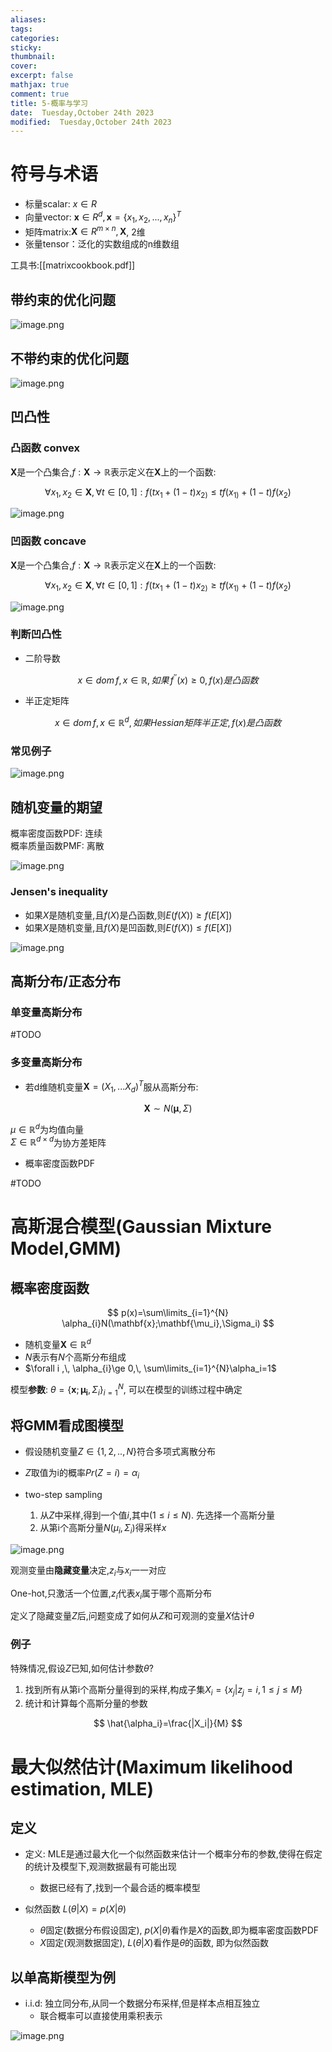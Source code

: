 ```yaml
---
aliases: 
tags: 
categories:
sticky:
thumbnail:
cover: 
excerpt: false
mathjax: true
comment: true
title: 5-概率与学习
date:  Tuesday,October 24th 2023
modified:  Tuesday,October 24th 2023
---
```


# 符号与术语

- 标量scalar: $x \in R$
- 向量vector: $\textbf{x} \in R^{d}, \textbf{x} = \{x_1,x_2,...,x_n\}^T$
- 矩阵matrix:$\textbf{X} \in R^{m \times n}, \textbf{X}$, 2维
- 张量tensor：泛化的实数组成的n维数组

工具书:[[matrixcookbook.pdf]]

## 带约束的优化问题

![image.png](https://chillcharlie-img.oss-cn-hangzhou.aliyuncs.com/image%2F2023%2F10%2F24%2F95e0a2533192aa8cd4c8c1cc82c74255_20231024185613.png)

## 不带约束的优化问题

![image.png](https://chillcharlie-img.oss-cn-hangzhou.aliyuncs.com/image%2F2023%2F10%2F24%2F95e0a2533192aa8cd4c8c1cc82c74255_20231024185613.png)

## 凹凸性

### 凸函数 convex

$\textbf{X}$是一个凸集合,$f:\textbf{X}\rightarrow \mathbb{R}$表示定义在$\textbf{X}$上的一个函数:

$$
\forall x_1,x_{2}\in \textbf{X},\forall t\in [0,1]:
f(tx_{1}+(1-t)x_{2)}\le tf(x_{1)} + (1-t)f(x_2)
$$

![image.png](https://chillcharlie-img.oss-cn-hangzhou.aliyuncs.com/image%2F2023%2F10%2F24%2F3ce55de7ee7aef15b940dc74ce09ac41_20231024190228.png)

### 凹函数 concave

$\textbf{X}$是一个凸集合,$f:\textbf{X}\rightarrow \mathbb{R}$表示定义在$\textbf{X}$上的一个函数:

$$
\forall x_1,x_{2}\in \textbf{X},\forall t\in [0,1]:
f(tx_{1}+(1-t)x_{2)}\ge tf(x_{1)} + (1-t)f(x_2)
$$

![image.png](https://chillcharlie-img.oss-cn-hangzhou.aliyuncs.com/image%2F2023%2F10%2F24%2F72b02c5828ddc28e201634b1d9b74902_20231024190236.png)

### 判断凹凸性

- 二阶导数

$$
x\in dom \, f, x\in \mathbb{R}, 如果 \, f^{''}(x)\ge 0, f(x)是凸函数
$$

- 半正定矩阵

$$
x\in dom \, f, x\in \mathbb{R}^d, 如果 Hessian矩阵半正定, f(x)是凸函数
$$

### 常见例子

![image.png](https://chillcharlie-img.oss-cn-hangzhou.aliyuncs.com/image%2F2023%2F10%2F24%2F934813d4b21532f78dae45c6775c3350_20231024191325.png)

## 随机变量的期望

概率密度函数PDF: 连续  
概率质量函数PMF: 离散

![image.png](https://chillcharlie-img.oss-cn-hangzhou.aliyuncs.com/image%2F2023%2F10%2F24%2Fb1d65cebc07f35fa8aff09452693e996_20231024192035.png)

### Jensen's inequality

- 如果$X$是随机变量,且$f(X)$是凸函数,则$E(f(X)) \ge f(E[X])$
- 如果$X$是随机变量,且$f(X)$是凹函数,则$E(f(X)) \le f(E[X])$

![image.png](https://chillcharlie-img.oss-cn-hangzhou.aliyuncs.com/image%2F2023%2F10%2F24%2F11e7262a24e4fc310b8716b8dc40a0c0_20231024191903.png)

## 高斯分布/正态分布

### 单变量高斯分布

#TODO

### 多变量高斯分布

- 若d维随机变量$\mathbf{X}=(X_1,...X_d)^T$服从高斯分布:

$$
\mathbf{X} \sim N(\mathbf{\mu},\Sigma)
$$

$\mu \in \mathbb{R}^d$为均值向量  
$\Sigma \in \mathbb{R}^{d\times d}$为协方差矩阵

- 概率密度函数PDF

#TODO

# 高斯混合模型(Gaussian Mixture Model,GMM)

## 概率密度函数

$$
p(x)=\sum\limits_{i=1}^{N} \alpha_{i}N(\mathbf{x};\mathbf{\mu_i},\Sigma_i)
$$

- 随机变量$\mathbf{X}\in \mathbb{R}^d$
- $N$表示有$N$个高斯分布组成
- $\forall i ,\, \alpha_{i}\ge 0,\,  \sum\limits_{i=1}^{N}\alpha_i=1$

模型**参数**: $\theta = \{\mathbf{x};\mathbf{\mu_i},\Sigma_i\}_{i=1}^N$, 可以在模型的训练过程中确定

## 将GMM看成图模型
- 假设随机变量$Z\in \{1,2,..,N\}$符合多项式离散分布
- $Z$取值为i的概率$Pr(Z=i)=\alpha_i$

- two-step sampling
	1. 从$Z$中采样,得到一个值$i$,其中($1 \le i \le N$). 先选择一个高斯分量
	2. 从第i个高斯分量$N(\mu_i,\Sigma_i)$得采样$x$

![image.png](https://chillcharlie-img.oss-cn-hangzhou.aliyuncs.com/image%2F2023%2F10%2F24%2F7960bc64dbdc9dfeb58d76e59e449dcc_20231024200435.png)

观测变量由**隐藏变量**决定,$z_i$与$x_i$一一对应

One-hot,只激活一个位置,$z_i$代表$x_i$属于哪个高斯分布

定义了隐藏变量$Z$后,问题变成了如何从$Z$和可观测的变量$X$估计$\theta$

### 例子

特殊情况,假设$Z$已知,如何估计参数$\theta$?

1. 找到所有从第i个高斯分量得到的采样,构成子集$X_i=\{x_j|z_{j}= i, 1 \le j \le M\}$
2. 统计和计算每个高斯分量的参数

$$
\hat{\alpha_i}=\frac{|X_i|}{M}
$$

# 最大似然估计(Maximum likelihood estimation, MLE)

## 定义

- 定义: MLE是通过最大化一个似然函数来估计一个概率分布的参数,使得在假定的统计及模型下,观测数据最有可能出现
	- 数据已经有了,找到一个最合适的概率模型

- 似然函数 $L(\theta | X) = p(X| \theta)$
	- $\theta$固定(数据分布假设固定), $p(X|\theta)$看作是$X$的函数,即为概率密度函数PDF
	- $X$固定(观测数据固定), $L(\theta | X)$看作是$\theta$的函数, 即为似然函数
## 以单高斯模型为例

- i.i.d: 独立同分布,从同一个数据分布采样,但是样本点相互独立
	- 联合概率可以直接使用乘积表示

![image.png](https://chillcharlie-img.oss-cn-hangzhou.aliyuncs.com/image%2F2023%2F10%2F24%2F18763b2e50b2dd92438531ecff782be5_20231024201856.png)
